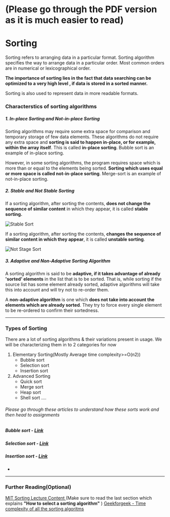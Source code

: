 
# (Please go through the PDF version as it is much easier to read)

# Sorting

Sorting refers to arranging data in a particular format. Sorting algorithm specifies the way to arrange data in a particular order. Most common orders are in numerical or lexicographical order.
 
**The importance of sorting lies in the fact that data searching can be optimized to a very high level , if data is stored in a sorted manner.**

Sorting is also used to represent data in more readable formats.

### Characterstics of sorting algorithms

##### 1. In-place Sorting and Not-in-place Sorting

Sorting algorithms may require some extra space for comparison and temporary storage of few data elements. These algorithms do not require any extra space and **sorting is said to happen in-place, or for example, within the array itself**. This is called **in-place sorting**. Bubble sort is an example of in-place sorting.

However, in some sorting algorithms, the program requires space which is more than or equal to the elements being sorted. **Sorting which uses equal or more space is called not-in-place sorting**. Merge-sort is an example of not-in-place sorting.

##### 2. Stable and Not Stable Sorting
If a sorting algorithm, after sorting the contents, **does not change the sequence of similar content** in which they appear, it is called **stable sorting.**

![Stable Sort](https://www.tutorialspoint.com/data_structures_algorithms/images/stable_sort.jpg)

If a sorting algorithm, after sorting the contents, **changes the sequence of similar content in which they appear**, it is called **unstable sorting**.

![Not Stage Sort](https://www.tutorialspoint.com/data_structures_algorithms/images/unstable_sort.jpg)

##### 3. Adaptive and Non-Adaptive Sorting Algorithm

A sorting algorithm is said to be **adaptive, if it takes advantage of already 'sorted' elements** in the list that is to be sorted. That is, while sorting if the source list has some element already sorted, adaptive algorithms will take this into account and will try not to re-order them.

A **non-adaptive algorithm** is one which **does not take into account the elements which are already sorted**. They try to force every single element to be re-ordered to confirm their sortedness.

______________________________________________________________________

### Types of Sorting
There are a lot of sorting algorithms & their variations present in usage. We will be characterizing them in to 2 categories for now
1. Elementary Sorting(Mostly Average time complexity>=O(n2))
    * Bubble sort
    * Selection sort
    * Insertion sort
2. Advanced Sorting
    * Quick sort
    * Merge sort 
    * Heap sort
    * Shell sort ....

###### Please go through these articles to understand how these sorts work and then head to assignments

##### Bubble sort - [Link](https://www.geeksforgeeks.org/bubble-sort/)
##### Selection sort - [Link](https://www.geeksforgeeks.org/bubble-sort/)
##### Insertion sort - [Link](https://www.geeksforgeeks.org/bubble-sort/)  
-

_______________________________________________________________________

### Further Reading(Optional)
[MIT Sorting Lecture Content ](http://web.mit.edu/1.124/LectureNotes/sorting.html)
(Make sure to read the last section which explains **"How to select a sorting algorithm"** )
[Geekforgeek - Time complexity of all the sorting algoritms](https://www.geeksforgeeks.org/time-complexities-of-all-sorting-algorithms/)


